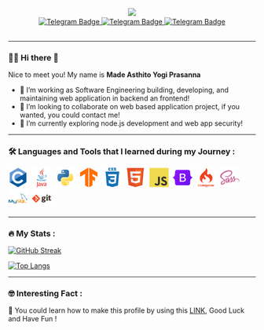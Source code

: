 <div id="header" align="center">
  <img src="https://media.giphy.com/media/M9gbBd9nbDrOTu1Mqx/giphy.gif" width="100"/>

  <div id="badges">
    <a href="https://t.me/thito000" target="blank">
      <img src="https://img.shields.io/badge/Telegram-blue?logo=telegram&logoColor=white&style=for-the-badge" alt="Telegram Badge"/>
    </a>
    <a href="mailto: madeasthito.yogi@gmail.com" target="blank">
      <img src="https://img.shields.io/badge/Gmail-D14836?style=for-the-badge&logo=gmail&logoColor=white" alt="Telegram Badge"/>
    </a>
    <a href="https://www.instagram.com/asthitoyp/" target="blank">
      <img src="https://img.shields.io/badge/Instagram-E4405F?style=for-the-badge&logo=instagram&logoColor=white" alt="Telegram Badge"/>
    </a>
  </div>
  <img src="https://komarev.com/ghpvc/?username=MadeAsthito&style=flat-square&color=blue" alt=""/>

</div>

---

### :man_technologist: Hi there 👋

 Nice to meet you! My name is **Made Asthito Yogi Prasanna**
- 🔭 I’m working as Software Engineering building, developing, and maintaining web application in backend an frontend!
- 👯 I’m looking to collaborate on web based application project, if you wanted, you could contact me!
- 🌱 I’m currently exploring node.js development and web app security!

- ---

### :hammer_and_wrench: Languages and Tools that I learned during my Journey :
<div>
  <img src="https://github.com/devicons/devicon/blob/master/icons/c/c-original.svg" title="C" alt="C" width="40" height="40"/>&nbsp;
  <img src="https://github.com/devicons/devicon/blob/master/icons/java/java-original-wordmark.svg" title="Java" alt="Java" width="40" height="40"/>&nbsp;
  <img src="https://github.com/devicons/devicon/blob/master/icons/python/python-original.svg" title="Python" alt="Python" width="40" height="40"/>&nbsp;
  <img src="https://github.com/devicons/devicon/blob/master/icons/tensorflow/tensorflow-original.svg" title="TensorFlow" alt="TensorFlow" width="40" height="40"/>&nbsp;
  <img src="https://github.com/devicons/devicon/blob/master/icons/css3/css3-plain-wordmark.svg"  title="CSS3" alt="CSS" width="40" height="40"/>&nbsp;
  <img src="https://github.com/devicons/devicon/blob/master/icons/html5/html5-original.svg" title="HTML5" alt="HTML" width="40" height="40"/>&nbsp;
  <img src="https://github.com/devicons/devicon/blob/master/icons/javascript/javascript-original.svg" title="JavaScript" alt="JavaScript" width="40" height="40"/>&nbsp;
  <img src="https://github.com/devicons/devicon/blob/master/icons/bootstrap/bootstrap-original.svg" title="BootStrap" alt="BootStrap" width="40" height="40"/>&nbsp;
  <img src="https://github.com/devicons/devicon/blob/master/icons/codeigniter/codeigniter-plain-wordmark.svg" title="CodeIgniter" alt="CodeIgniter" width="40" height="40"/>&nbsp;
  <img src="https://github.com/devicons/devicon/blob/master/icons/sass/sass-original.svg" title="SASS"  alt="SASS" width="40" height="40"/>&nbsp;
  <img src="https://github.com/devicons/devicon/blob/master/icons/mysql/mysql-original-wordmark.svg" title="MySQL"  alt="MySQL" width="40" height="40"/>&nbsp;
  <img src="https://github.com/devicons/devicon/blob/master/icons/git/git-original-wordmark.svg" title="Git" **alt="Git" width="40" height="40"/>
</div>

---

### :fire: My Stats :
[![GitHub Streak](http://github-readme-streak-stats.herokuapp.com?user=MadeAsthito)](https://git.io/streak-stats)

[![Top Langs](https://github-readme-stats.vercel.app/api/top-langs/?username=MadeAsthito)](https://github.com/anuraghazra/github-readme-stats)


---

### :nerd_face: Interesting Fact :
:speech_balloon: You could learn how to make this profile by using this <a href="https://www.sitepoint.com/github-profile-readme/#:~:text=Adding%20GitHub%20Stats,-Here's%20an%20image&text=For%20heading%2C%20add%20the%20following,stats%20for%20the%20GitHub%20profile.">LINK</a>, Good Luck and Have Fun !


<!--
**MadeAsthito/MadeAsthito** is a ✨ _special_ ✨ repository because its `README.md` (this file) appears on your GitHub profile.

Here are some ideas to get you started:

- 🔭 I’m currently working on ...
- 🌱 I’m currently learning ...
- 👯 I’m looking to collaborate on ...
- 🤔 I’m looking for help with ...
- 💬 Ask me about ...
- 📫 How to reach me: ...
- 😄 Pronouns: ...
- ⚡ Fun fact: ...
-->
